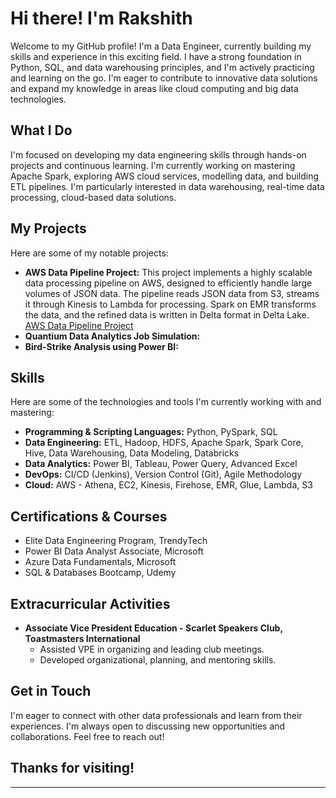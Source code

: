 # Hi there! I'm Rakshith

Welcome to my GitHub profile! I'm a Data Engineer, currently building my skills and experience in this exciting field. I have a strong foundation in Python, SQL, and data warehousing principles, and I'm actively practicing and learning on the go. I'm eager to contribute to innovative data solutions and expand my knowledge in areas like cloud computing and big data technologies.

## What I Do

I'm focused on developing my data engineering skills through hands-on projects and continuous learning. I'm currently working on mastering Apache Spark, exploring AWS cloud services, modelling data, and building ETL pipelines.  I'm particularly interested in data warehousing, real-time data processing, cloud-based data solutions.

## My Projects

Here are some of my notable projects:

* **AWS Data Pipeline Project:** This project implements a highly scalable data processing pipeline on AWS, designed to efficiently handle large volumes of JSON data. The pipeline reads JSON data from S3, streams it through Kinesis to Lambda for processing.  Spark on EMR transforms the data, and the refined data is written in Delta format in Delta Lake.
  [AWS Data Pipeline Project](https://github.com/rkshthg/-AWS---Data-Processing-Pipeline)
* **Quantium Data Analytics Job Simulation:**
* **Bird-Strike Analysis using Power BI:**

## Skills

Here are some of the technologies and tools I'm currently working with and mastering:

* **Programming & Scripting Languages:** Python, PySpark, SQL
* **Data Engineering:** ETL, Hadoop, HDFS, Apache Spark, Spark Core, Hive, Data Warehousing, Data Modeling, Databricks
* **Data Analytics:**  Power BI, Tableau, Power Query, Advanced Excel
* **DevOps:** CI/CD (Jenkins), Version Control (Git), Agile Methodology
* **Cloud:** AWS - Athena, EC2, Kinesis, Firehose, EMR, Glue, Lambda, S3

## Certifications & Courses

* Elite Data Engineering Program, TrendyTech
* Power BI Data Analyst Associate, Microsoft
* Azure Data Fundamentals, Microsoft
* SQL & Databases Bootcamp, Udemy

## Extracurricular Activities

* **Associate Vice President Education - Scarlet Speakers Club, Toastmasters International**
    * Assisted VPE in organizing and leading club meetings.
    * Developed organizational, planning, and mentoring skills.

## Get in Touch

I'm eager to connect with other data professionals and learn from their experiences.  I'm always open to discussing new opportunities and collaborations. Feel free to reach out!

## Thanks for visiting!

---
